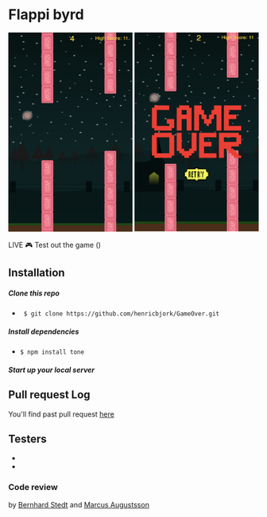 # Flappi byrd


<img src="/graphics/game.png" alt="game overview" width="250px" height="400px" />

<img src="/graphics/over.png" alt="game overview" width="250px" height="400px" />

LIVE :video_game:
Test out the game ()

## Installation
##### Clone this repo 
* ``` $ git clone https://github.com/henricbjork/GameOver.git```
##### Install dependencies 
* ``` $ npm install tone ```
##### Start up your local server

## Pull request Log 
You'll find past pull request [here](https://github.com/Juljulia/GameOver/blob/master/PULLREQUESTLOG.md)

## Testers 
*
*

### Code review 
by [Bernhard Stedt](https://github.com/Vehx) and [Marcus Augustsson](https://github.com/MarcusIsCode)
